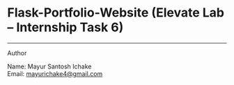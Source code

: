 # Flask-Portfolio-Website (Elevate Lab – Internship Task 6)



-----

Author

Name: Mayur Santosh Ichake                                                                                                                       
Email: mayurichake4@gmail.com                                                                                                                
